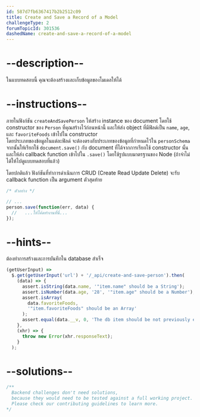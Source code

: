 ```yaml
---
id: 587d7fb6367417b2b2512c09
title: Create and Save a Record of a Model
challengeType: 2
forumTopicId: 301536
dashedName: create-and-save-a-record-of-a-model
---
```


# --description--

ในแบบทดสอบนี้ คุณจะต้องสร้างและเก็บข้อมูลของโมเดลให้ได้

# --instructions--

ภายในฟังก์ชัน `createAndSavePerson` ให้สร้าง instance ของ document โดยใช้ constructor ของ `Person` ที่คุณสร้างไว้ก่อนหน้านี้ 
และให้ส่ง object ที่มีฟิลด์เป็น `name`, `age`, และ `favoriteFoods` เข้าไปใน constructor  
โดยประเภทของข้อมูลในแต่ละฟิลด์ จะต้องตรงกับประเภทของข้อมูลที่กำหนดไว้ใน `personSchema` 
จากนั้นให้เรียกใช้ `document.save()` กับ document ที่ได้จากการเรียกใช้ constructor นั้น 
และให้ส่ง callback function เข้าไปใน `.save()` โดยใช้รูปแบบมาตรฐานของ Node (ถ้าจำไม่ได้ให้ไปดูแบบทดสอบที่แล้ว)

โดยปกติแล้ว ฟังก์ชันที่ทำการดำเนินการ CRUD (Create Read Update Delete) จะรับ callback function เป็น argument ตัวสุดท้าย

```js
/* ตัวอย่าง */

// ...
person.save(function(err, data) {
  //   ...ให้โค้ดทำงานที่นี่...
});
```

# --hints--

ต้องทำการสร้างและการบันทึกใน database สำเร็จ

```js
(getUserInput) =>
  $.get(getUserInput('url') + '/_api/create-and-save-person').then(
    (data) => {
      assert.isString(data.name, '"item.name" should be a String');
      assert.isNumber(data.age, '28', '"item.age" should be a Number');
      assert.isArray(
        data.favoriteFoods,
        '"item.favoriteFoods" should be an Array'
      );
      assert.equal(data.__v, 0, 'The db item should be not previously edited');
    },
    (xhr) => {
      throw new Error(xhr.responseText);
    }
  );
```

# --solutions--

```js
/**
  Backend challenges don't need solutions, 
  because they would need to be tested against a full working project. 
  Please check our contributing guidelines to learn more.
*/
```
